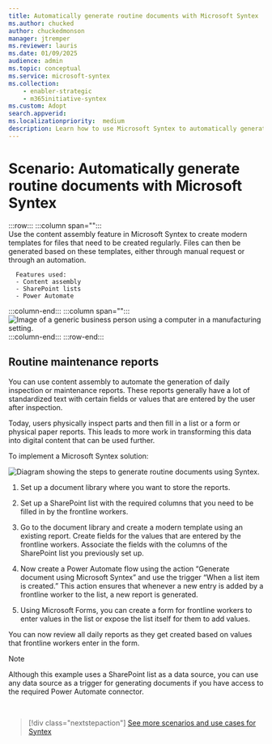 ```yaml
---
title: Automatically generate routine documents with Microsoft Syntex
ms.author: chucked
author: chuckedmonson
manager: jtremper
ms.reviewer: lauris
ms.date: 01/09/2025
audience: admin
ms.topic: conceptual
ms.service: microsoft-syntex
ms.collection: 
    - enabler-strategic
    - m365initiative-syntex
ms.custom: Adopt
search.appverid: 
ms.localizationpriority:  medium
description: Learn how to use Microsoft Syntex to automatically generate routine business documents.
---
```


# Scenario: Automatically generate routine documents with Microsoft Syntex

:::row:::
   :::column span="":::      
      Use the content assembly feature in Microsoft Syntex to create modern templates for files that need to be created regularly. Files can then be generated based on these templates, either through manual request or through an automation.

      Features used:
      - Content assembly
      - SharePoint lists
      - Power Automate  
   :::column-end:::
   :::column span="":::
      ![Image of a generic business person using a computer in a manufacturing setting.](../media/content-understanding/uc-automatic-content-assembly.png)
   :::column-end:::
:::row-end:::

## Routine maintenance reports

You can use content assembly to automate the generation of daily inspection or maintenance reports. These reports generally have a lot of standardized text with certain fields or values that are entered by the user after inspection.

Today, users physically inspect parts and then fill in a list or a form or physical paper reports. This leads to more work in transforming this data into digital content that can be used further.

To implement a Microsoft Syntex solution:

   ![Diagram showing the steps to generate routine documents using Syntex.](../media/content-understanding/scenario-automatically-generate-documents.png)

1. Set up a document library where you want to store the reports.  

2. Set up a SharePoint list with the required columns that you need to be filled in by the frontline workers.  

3. Go to the document library and create a modern template using an existing report. Create fields for the values that are entered by the frontline workers. Associate the fields with the columns of the SharePoint list you previously set up.  

4. Now create a Power Automate flow using the action “Generate document using Microsoft Syntex” and use the trigger “When a list item is created.” This action ensures that whenever a new entry is added by a frontline worker to the list, a new report is generated.  

5. Using Microsoft Forms, you can create a form for frontline workers to enter values in the list or expose the list itself for them to add values.  

You can now review all daily reports as they get created based on values that frontline workers enter in the form.  

> [!Note]
> Although this example uses a SharePoint list as a data source, you can use any data source as a trigger for generating documents if you have access to the required Power Automate connector.  

<br>

> [!div class="nextstepaction"]
> [See more scenarios and use cases for Syntex](adoption-scenarios.md)

